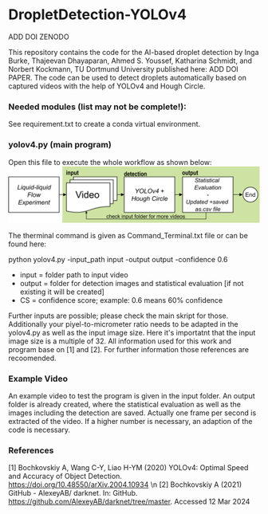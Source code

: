# DropletDetection-YOLOv4

ADD DOI ZENODO

This repository contains the code for the AI-based droplet detection by Inga Burke, Thajeevan Dhayaparan, Ahmed S. Youssef, Katharina Schmidt, and Norbert Kockmann, TU Dortmund University published here: ADD DOI PAPER.
The code can be used to detect droplets automatically based on captured videos with the help of YOLOv4 and Hough Circle. 

### Needed modules (list may not be complete!):

See requirement.txt to create a conda virtual environment.

### yolov4.py (main program)

Open this file to execute the whole workflow as shown below:
<img src="./images/YOLO_Workflow_Repo.png" alt="YOLO_Workflow">

The therminal command is given as Command_Terminal.txt file or can be found here:

python yolov4.py -input_path input -output output -confidence 0.6

 <ul>
  <li>input = folder path to input video</li>
  <li>output = folder for detection images and statistical evaluation [if not existing it will be created]</li>
  <li>CS = confidence score; example: 0.6 means 60% confidence</li>
</ul> 

Further inputs are possible; please check the main skript for those. Additionally your piyel-to-micrometer ratio needs to be adapted in the yolov4.py as well as the input image size.
Here it's importatnt that the input image size is a multiple of 32.
All information used for this work and program base on [1] and [2]. For further information those references are recoomended.

### Example Video  

An example video to test the program is given in the input folder. An output folder is already created, where the statistical evaluation as well as the images including the detection are saved.
Actually one frame per second is extracted of the video. If a higher number is necessary, an adaption of the code is necessary.

### References
[1] Bochkovskiy A, Wang C-Y, Liao H-YM (2020) YOLOv4: Optimal Speed and Accuracy of Object Detection. https://doi.org/10.48550/arXiv.2004.10934 \n
[2] Bochkovskiy A (2021) GitHub - AlexeyAB/ darknet. In: GitHub. https://github.com/AlexeyAB/darknet/tree/master. Accessed 12 Mar 2024
